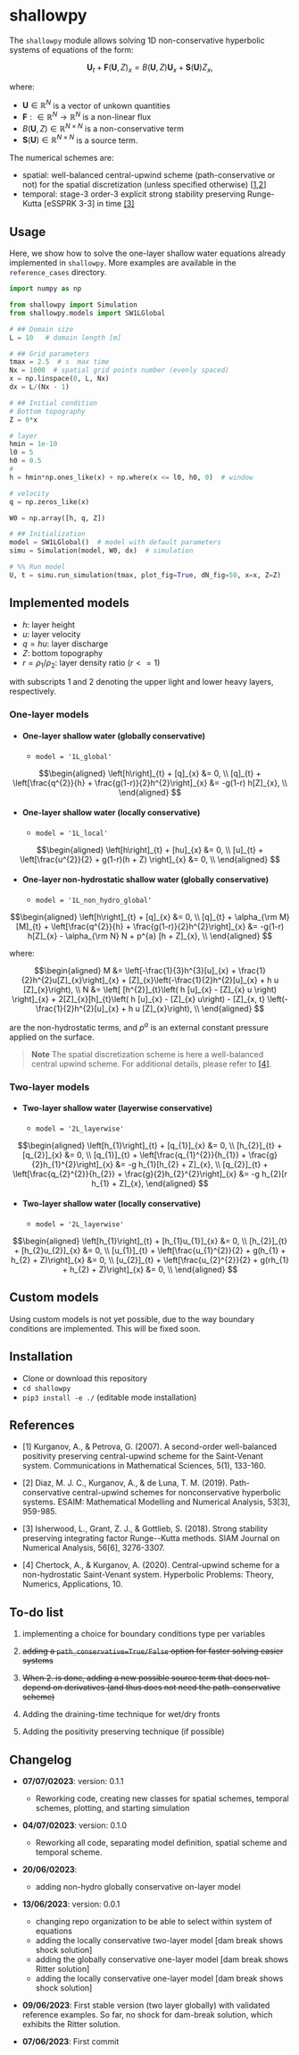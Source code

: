 # shallowpy

The `shallowpy` module allows solving 1D non-conservative hyperbolic systems of equations of the form:

```math

\boldsymbol{U}_{t} + \boldsymbol{F}(\boldsymbol{U}, Z)_{x}  = B(\boldsymbol{U},Z)\boldsymbol{U}_{x} + \boldsymbol{S}(\boldsymbol{U})Z_{x},

```

where:
 - $\boldsymbol{U} \in \mathbb{R}^{N}$ is a vector of unkown quantities
 - $\boldsymbol{F}: \in \mathbb{R}^{N} \to \mathbb{R}^{N}$ is a non-linear flux
 - $B(\boldsymbol{U},Z) \in \mathbb{R}^{N \times N}$ is a non-conservative term
 - $\boldsymbol{S}(\boldsymbol{U}) \in \mathbb{R}^{N \times N}$ is a source term.

The numerical schemes are:
- spatial: well-balanced central-upwind scheme (path-conservative or not) for the spatial discretization (unless specified otherwise) [[1](#1),[2](#2)]
- temporal: stage-3 order-3 explicit strong stability preserving Runge-Kutta [eSSPRK 3-3] in time [[3]](#3)

## Usage

Here, we show how to solve the one-layer shallow water equations already implemented in `shallowpy`. More examples are available in the `reference_cases` directory.

```python
import numpy as np

from shallowpy import Simulation
from shallowpy.models import SW1LGlobal

# ## Domain size
L = 10   # domain length [m]

# ## Grid parameters
tmax = 2.5  # s  max time
Nx = 1000  # spatial grid points number (evenly spaced)
x = np.linspace(0, L, Nx)
dx = L/(Nx - 1)

# ## Initial condition
# Bottom topography
Z = 0*x

# layer
hmin = 1e-10
l0 = 5
h0 = 0.5
#
h = hmin*np.ones_like(x) + np.where(x <= l0, h0, 0)  # window

# velocity
q = np.zeros_like(x)

W0 = np.array([h, q, Z])

# ## Initialization
model = SW1LGlobal()  # model with default parameters
simu = Simulation(model, W0, dx)  # simulation

# %% Run model
U, t = simu.run_simulation(tmax, plot_fig=True, dN_fig=50, x=x, Z=Z)

```

## Implemented models

- $h$: layer height
- $u$: layer velocity
- $q = hu$: layer discharge
- $Z$: bottom topography
- $r = \rho_1/\rho_2$: layer density ratio ($r <=1$)

with subscripts $1$ and $2$ denoting the upper light and lower heavy layers, respectively.

### One-layer models

- #### One-layer shallow water (globally conservative)

  - `model = '1L_global'`

```math
\begin{aligned}

\left[h\right]_{t} + [q]_{x} &= 0, \\
[q]_{t} + \left[\frac{q^{2}}{h} + \frac{g(1-r)}{2}h^{2}\right]_{x} &= -g(1-r) h[Z]_{x}, \\

\end{aligned}

```

- #### One-layer shallow water (locally conservative)

  - `model = '1L_local'`

```math
\begin{aligned}

\left[h\right]_{t} + [hu]_{x} &= 0, \\
[u]_{t} + \left[\frac{u^{2}}{2} + g(1-r)(h + Z) \right]_{x} &= 0, \\

\end{aligned}

```

- #### One-layer non-hydrostatic shallow water (globally conservative)

  - `model = '1L_non_hydro_global'`

```math
\begin{aligned}

\left[h\right]_{t} + [q]_{x} &= 0, \\
[q]_{t} + \alpha_{\rm M} [M]_{t} + \left[\frac{q^{2}}{h} + \frac{g(1-r)}{2}h^{2}\right]_{x} &= -g(1-r) h[Z]_{x} - \alpha_{\rm N} N + p^{a} [h + Z]_{x}, \\

\end{aligned}

```

  where:

```math
\begin{aligned}

M &= \left[-\frac{1}{3}h^{3}[u]_{x} + \frac{1}{2}h^{2}u[Z]_{x}\right]_{x} + [Z]_{x}\left(-\frac{1}{2}h^{2}[u]_{x} + h u [Z]_{x}\right), \\

N &= \left[ [h^{2}]_{t}\left( h [u]_{x} - [Z]_{x} u \right)   \right]_{x} + 2[Z]_{x}[h]_{t}\left( h [u]_{x} - [Z]_{x} u\right) - [Z]_{x, t} \left(-\frac{1}{2}h^{2}[u]_{x} + h u [Z]_{x}\right), \\

\end{aligned}

```
  are the non-hydrostatic terms, and $p^{a}$ is an external constant pressure applied on the surface.


  > **Note**
  > The spatial discretization scheme is here a well-balanced central upwind scheme. For additional details, please refer to [[4]](#4).

### Two-layer models

- #### Two-layer shallow water (layerwise conservative)

  - `model = '2L_layerwise'`

```math
\begin{aligned}

\left[h_{1}\right]_{t} + [q_{1}]_{x} &= 0, \\
[h_{2}]_{t} + [q_{2}]_{x} &= 0, \\
[q_{1}]_{t} + \left[\frac{q_{1}^{2}}{h_{1}} + \frac{g}{2}h_{1}^{2}\right]_{x} &= -g h_{1}[h_{2} + Z]_{x}, \\
[q_{2}]_{t} + \left[\frac{q_{2}^{2}}{h_{2}} + \frac{g}{2}h_{2}^{2}\right]_{x} &= -g h_{2}[r h_{1} + Z]_{x},

\end{aligned}

```

- #### Two-layer shallow water (locally conservative)

  - `model = '2L_layerwise'`

```math
\begin{aligned}

\left[h_{1}\right]_{t} + [h_{1}u_{1}]_{x} &= 0, \\
[h_{2}]_{t} + [h_{2}u_{2}]_{x} &= 0, \\
[u_{1}]_{t} + \left[\frac{u_{1}^{2}}{2} + g(h_{1} + h_{2} + Z)\right]_{x} &= 0, \\
[u_{2}]_{t} + \left[\frac{u_{2}^{2}}{2} + g(rh_{1} + h_{2} + Z)\right]_{x} &= 0, \\

\end{aligned}

```

## Custom models

Using custom models is not yet possible, due to the way boundary conditions are implemented. This will be fixed soon.

## Installation

- Clone or download this repository
- `cd shallowpy`
- `pip3 install -e ./` (editable mode installation)


## References

- <a id="1">[1]</a> Kurganov, A., & Petrova, G. (2007). A second-order well-balanced positivity preserving central-upwind scheme for the Saint-Venant system. Communications in Mathematical Sciences, 5(1), 133-160.
  
- <a id="2">[2]</a> Diaz, M. J. C., Kurganov, A., & de Luna, T. M. (2019). Path-conservative central-upwind schemes for nonconservative hyperbolic systems. ESAIM: Mathematical Modelling and Numerical Analysis, 53[3], 959-985.

- <a id="3">[3]</a> Isherwood, L., Grant, Z. J., & Gottlieb, S. (2018). Strong stability preserving integrating factor Runge--Kutta methods. SIAM Journal on Numerical Analysis, 56[6], 3276-3307.

- <a id="4">[4]</a> Chertock, A., & Kurganov, A. (2020). Central-upwind scheme for a non-hydrostatic Saint-Venant system. Hyperbolic Problems: Theory, Numerics, Applications, 10.

## To-do list

1. implementing a choice for boundary conditions type per variables

2. ~~adding a `path_conservative=True/False` option for faster solving easier systems~~

3. ~~When 2. is done, adding a new possible source term that does not-depend on derivatives (and thus does not need the path-conservative scheme)~~
 
4. Adding the draining-time technique for wet/dry fronts

5. Adding the positivity preserving technique (if possible)

## Changelog

- **07/07/02023**: version: 0.1.1
  - Reworking code, creating new classes for spatial schemes, temporal schemes, plotting, and starting simulation

- **04/07/02023**: version: 0.1.0
  - Reworking all code, separating model definition, spatial scheme and temporal scheme. 

- **20/06/02023**:
  - adding non-hydro globally conservative on-layer model

- **13/06/2023**: version: 0.0.1
  - changing repo organization to be able to select within system of equations
  - adding the locally conservative two-layer model [dam break shows shock solution]
  - adding the globally conservative one-layer model [dam break shows Ritter solution]
  - adding the locally conservative one-layer model [dam break shows shock solution]

- **09/06/2023**: First stable version (two layer globally) with validated reference examples. So far, no shock for dam-break solution, which exhibits the Ritter solution.
  
- **07/06/2023**: First commit